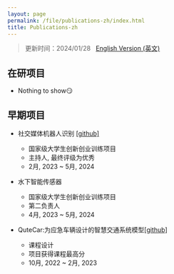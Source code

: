 ```yaml
---
layout: page
permalink: /file/publications-zh/index.html
title: Publications-zh
---
```


> 更新时间：2024/01/28 &nbsp;  [English Version (英文)](https://sirrychen.github.io/works/)

## 在研项目

- Nothing to show😏


## 早期项目

- 社交媒体机器人识别 [[github]](https://github.com/SirryChen/CACL)
  - 国家级大学生创新创业训练项目
  - 主持人, 最终评级为优秀
  - 2月, 2023 ~ 5月, 2024

- 水下智能传感器
  - 国家级大学生创新创业训练项目
  - 第二负责人
  - 4月, 2023 ~ 5月, 2024

- QuteCar:为应急车辆设计的智慧交通系统模型[[github]](https://github.com/SirryChen/QuteCar)
  - 课程设计
  - 项目获得课程最高分
  - 10月, 2022 ~ 2月, 2023

